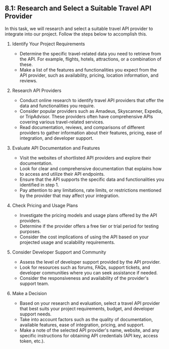 

## 8.1: Research and Select a Suitable Travel API Provider

In this task, we will research and select a suitable travel API provider to integrate into our project. Follow the steps below to accomplish this.

1. Identify Your Project Requirements
   - Determine the specific travel-related data you need to retrieve from the API. For example, flights, hotels, attractions, or a combination of these.
   - Make a list of the features and functionalities you expect from the API provider, such as availability, pricing, location information, and reviews.

2. Research API Providers
   - Conduct online research to identify travel API providers that offer the data and functionalities you require.
   - Consider popular providers such as Amadeus, Skyscanner, Expedia, or TripAdvisor. These providers often have comprehensive APIs covering various travel-related services.
   - Read documentation, reviews, and comparisons of different providers to gather information about their features, pricing, ease of integration, and developer support.

3. Evaluate API Documentation and Features
   - Visit the websites of shortlisted API providers and explore their documentation.
   - Look for clear and comprehensive documentation that explains how to access and utilize their API endpoints.
   - Ensure that the API supports the specific data and functionalities you identified in step 1.
   - Pay attention to any limitations, rate limits, or restrictions mentioned by the provider that may affect your integration.

4. Check Pricing and Usage Plans
   - Investigate the pricing models and usage plans offered by the API providers.
   - Determine if the provider offers a free tier or trial period for testing purposes.
   - Consider the cost implications of using the API based on your projected usage and scalability requirements.

5. Consider Developer Support and Community
   - Assess the level of developer support provided by the API provider.
   - Look for resources such as forums, FAQs, support tickets, and developer communities where you can seek assistance if needed.
   - Consider the responsiveness and availability of the provider's support team.

6. Make a Decision
   - Based on your research and evaluation, select a travel API provider that best suits your project requirements, budget, and developer support needs.
   - Take into account factors such as the quality of documentation, available features, ease of integration, pricing, and support.
   - Make a note of the selected API provider's name, website, and any specific instructions for obtaining API credentials (API key, access token, etc.).

